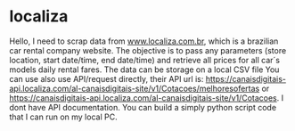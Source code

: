 # localiza

Hello, I need to scrap data from www.localiza.com.br, which is a brazilian car rental company website. The objective is to pass any parameters (store location, start date/time, end date/time) and retrieve all prices for all car´s models daily rental fares. The data can be storage on a local CSV file
You can use also use API/request directly, their API url is: https://canaisdigitais-api.localiza.com/al-canaisdigitais-site/v1/Cotacoes/melhoresofertas or https://canaisdigitais-api.localiza.com/al-canaisdigitais-site/v1/Cotacoes. I dont have API documentation.
You can build a simply python script code that I can run on my local PC.
